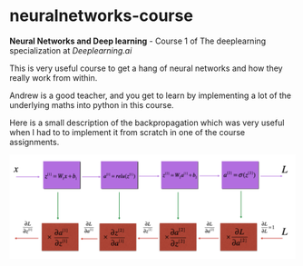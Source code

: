 
# neuralnetworks-course
**Neural Networks and Deep learning** - Course 1 of The deeplearning specialization at *Deeplearning.ai*

This is very useful course to get a hang of neural networks and how they really work from within.

Andrew is a good teacher, and you get to learn by implementing a lot of the underlying maths into python in this course.

Here is a small description of the backpropagation which was very useful when I had to to implement it from scratch in one of the course assignments.

![](backpropagation.png)
